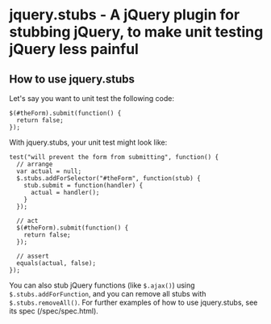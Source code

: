 jquery.stubs - A jQuery plugin for stubbing jQuery, to make unit testing jQuery less painful
============

How to use jquery.stubs
-----------------------
Let's say you want to unit test the following code: 

    $(#theForm).submit(function() {
      return false;
    });

With jquery.stubs, your unit test might look like:

    test("will prevent the form from submitting", function() {
      // arrange
      var actual = null;
      $.stubs.addForSelector("#theForm", function(stub) {
        stub.submit = function(handler) {
          actual = handler();
        }
      });
  
      // act
      $(#theForm).submit(function() {
        return false;
      });
  
      // assert
      equals(actual, false);
    });

You can also stub jQuery functions (like `$.ajax()`) using `$.stubs.addForFunction`, and you can remove all stubs with `$.stubs.removeAll()`. For further examples of how to use jquery.stubs, see its spec (/spec/spec.html).
